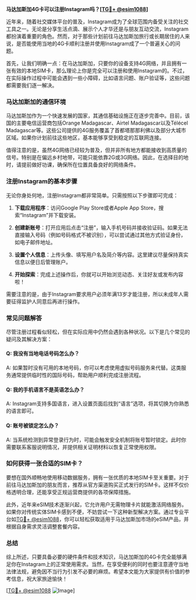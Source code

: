 **马达加斯加4G卡可以注册Instagram吗？[[TG💪+ @esim1088](https://t.me/s/esim1088)]**

近年来，随着社交媒体平台的普及，Instagram成为了全球范围内备受关注的社交工具之一。无论是分享生活点滴、展示个人才华还是与朋友互动交流，Instagram都扮演着重要的角色。然而，对于那些计划前往马达加斯加旅行或长期居住的人来说，是否能使用当地的4G卡顺利注册并使用Instagram成了一个普遍关心的问题。

首先，让我们明确一点：在马达加斯加，只要你的设备支持4G网络，并且拥有一张有效的本地SIM卡，那么理论上你是完全可以注册和使用Instagram的。不过，在实际操作过程中可能会遇到一些小障碍，比如语言问题、账户验证等，这些问题都需要我们逐一解决。

### 马达加斯加的通信环境

马达加斯加作为一个快速发展的国家，其通信基础设施正在逐步完善中。目前，该国的主要电信运营商包括Orange Madagascar、Airtel Madagascar以及Télécel Madagascar等。这些公司提供的4G服务覆盖了首都塔那那利佛以及部分大城市区域。如果你计划前往这些地区，基本能够享受到稳定的互联网连接。

值得注意的是，虽然4G网络已经较为普及，但并非所有地方都能接收到高质量的信号。特别是在偏远乡村地带，可能只能依靠2G或3G网络。因此，在选择目的地时，请提前做好功课，确保所在位置具备良好的网络条件。

### 注册Instagram的基本步骤

无论你身处何地，注册Instagram都非常简单。只需按照以下步骤即可完成：

1. **下载应用程序**：访问Google Play Store或者Apple App Store，搜索“Instagram”并下载安装。
   
2. **创建新账号**：打开应用后点击“注册”，输入手机号码并接收验证码。如果无法直接输入号码（例如号码格式不被识别），可以尝试通过其他方式验证身份，如电子邮件地址。

3. **设置个人信息**：上传头像、填写用户名及简介等内容。这里建议尽量保持真实信息以便日后管理账户。

4. **开始探索**：完成上述操作后，你就可以开始浏览动态、关注好友或发布内容啦！

需要注意的是，由于Instagram要求用户必须年满13岁才能注册，所以未成年人需要征得监护人同意后再进行操作。

### 常见问题解答

尽管注册过程看似轻松，但在实际应用中仍然会遇到各种状况。以下是几个常见的疑问及其解决方案：

#### Q: 我没有当地电话号码怎么办？
A: 如果暂时没有可用的本地号码，你可以考虑使用虚拟号码服务来代替。这类服务通常提供临时性的国际号码，帮助用户顺利完成注册流程。

#### Q: 我的手机语言不是英语怎么办？
A: Instagram支持多国语言，进入设置页面后找到“语言”选项，将其切换为你熟悉的语言即可。

#### Q: 账号被锁定怎么办？
A: 当系统检测到异常登录行为时，可能会触发安全机制将账号暂时锁定。此时你需要联系客服说明情况，并提供相关证明材料以恢复正常使用权限。

### 如何获得一张合适的SIM卡？

要想在国外顺畅地使用移动数据服务，拥有一张优质的本地SIM卡至关重要。对于前往马达加斯加的朋友而言，推荐从官方渠道购买正式发行的SIM卡。这样不仅价格透明合理，还能享受正规运营商提供的各项保障措施。

此外，近年来eSIM技术逐渐兴起，它允许用户无需物理卡片就能激活网络服务。如果你对传统实体SIM卡感到不便，不妨尝试一下这种新型解决方案。通过专业平台如[TG💪+ @esim1088](https://t.me/s/esim1088)，你可以轻松获取适用于马达加斯加市场的eSIM产品，并根据自身需求灵活调整套餐内容。

### 总结

综上所述，只要具备必要的硬件条件和技术知识，马达加斯加的4G卡完全能够满足你在Instagram上的正常使用需求。当然，在享受便利的同时也要注意遵守当地法律法规，避免因不当行为引发不必要的麻烦。希望本文能为大家提供有价值的参考信息，祝大家旅途愉快！

[[TG💪+ @esim1088](https://t.me/s/esim1088) ![Image](https://i.postimg.cc/4NQfJmqS/Snipaste-2025-05-13-00-14-12.png)]